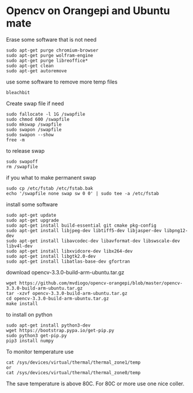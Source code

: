 # Opencv on Orangepi and Ubuntu mate

Erase some software that is not need
```
sudo apt-get purge chromium-browser  
sudo apt-get purge wolfram-engine
sudo apt-get purge libreoffice*
sudo apt-get clean
sudo apt-get autoremove
```
use some software to remove more temp files
```
bleachbit
```
Create swap file if need
```
sudo fallocate -l 1G /swapfile
sudo chmod 600 /swapfile
sudo mkswap /swapfile
sudo swapon /swapfile
sudo swapon --show
free -m
```
to release swap
```
sudo swapoff
rm /swapfile
```
if you what to make permanent swap
```
sudo cp /etc/fstab /etc/fstab.bak
echo '/swapfile none swap sw 0 0' | sudo tee -a /etc/fstab
```
install some software
```
sudo apt-get update
sudo apt-get upgrade
sudo apt-get install build-essential git cmake pkg-config
sudo apt-get install libjpeg-dev libtiff5-dev libjasper-dev libpng12-dev
sudo apt-get install libavcodec-dev libavformat-dev libswscale-dev libv4l-dev
sudo apt-get install libxvidcore-dev libx264-dev
sudo apt-get install libgtk2.0-dev
sudo apt-get install libatlas-base-dev gfortran
```
download opencv-3.3.0-build-arm-ubuntu.tar.gz 
```
wget https://github.com/mvdiogo/opencv-orangepi/blob/master/opencv-3.3.0-build-arm-ubuntu.tar.gz
tar -xzvf opencv-3.3.0-build-arm-ubuntu.tar.gz
cd opencv-3.3.0-build-arm-ubuntu.tar.gz
make install
```
to install on python
```
sudo apt-get install python3-dev
wget https://bootstrap.pypa.io/get-pip.py
sudo python3 get-pip.py
pip3 install numpy
```

To monitor temperature use
```
cat /sys/devices/virtual/thermal/thermal_zone1/temp 
or
cat /sys/devices/virtual/thermal/thermal_zone0/temp
```
The save temperature is above 80C. For 80C or more use one nice coller.

